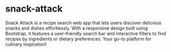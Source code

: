 # snack-attack
Snack Attack is a recipe search web app that lets users discover delicious snacks and dishes effortlessly. With a responsive design built using Bootstrap, it features a user-friendly search bar and interactive filters to find recipes by ingredients or dietary preferences. Your go-to platform for culinary inspiration!
